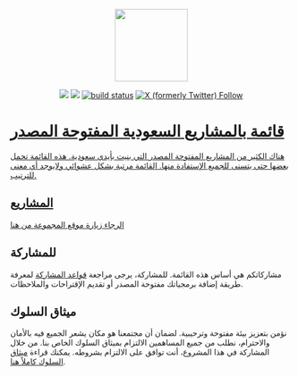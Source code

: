 
<p align="center">
    <img src="https://raw.githubusercontent.com/SaudiOpenSourceCommunity/SaudiOSS/master/homepage/public/logo.png?sanitize=true"
        height="130">
</p>
<p align="center">
    <a href="https://github.com/SaudiOpenSourceCommunity/SaudiOSS/graphs/contributors" alt="Contributors">
        <img src="https://img.shields.io/github/contributors/SaudiOpenSourceCommunity/SaudiOSS" /></a>
    <a href="https://github.com/SaudiOpenSourceCommunity/SaudiOSS/pulse" alt="Activity">
        <img src="https://img.shields.io/github/commit-activity/m/SaudiOpenSourceCommunity/SaudiOSS" /></a>
    <a href="https://github.com/SaudiOpenSourceCommunity/SaudiOSS/actions/workflows/DeployAstro.yml">
        <img src="https://github.com/SaudiOpenSourceCommunity/SaudiOSS/actions/workflows/DeployAstro.yml/badge.svg" alt="build status"></a>
    <a href="https://twitter.com/OSS_Saudi">
        <img alt="X (formerly Twitter) Follow" src="https://img.shields.io/badge/Follow_𝕏-@OSS__Saudi-blue">
</p>




# قائمة بالمشاريع السعودية المفتوحة المصدر

هناك الكثير من المشاريع المفتوحة المصدر التي بنيت بأيدي سعودية. هذه القائمة تحمل بعضها حتى يتسنى للجميع الإستفادة منها. القائمة مرتبة بشكل عشوائي ولايوجد أي معنى للترتيب.

## المشاريع
[الرجاء زيارة موقع المجموعة من هنا](https://saudiopensourcecommunity.github.io/SaudiOSS/)

## للمشاركة

مشاركاتكم هي أساس هذه القائمة. للمشاركة، يرجى مراجعة [قواعد المشاركة](./CONTRIBUTING.md) لمعرفة طريقة إضافة برمجياتك مفتوحة المصدر أو تقديم الإقتراحات والملاحظات.

## ميثاق السلوك

نؤمن بتعزيز بيئة مفتوحة وترحيبية. لضمان أن مجتمعنا هو مكان يشعر الجميع فيه بالأمان والاحترام، نطلب من جميع المساهمين الالتزام بميثاق السلوك الخاص بنا. من خلال المشاركة في هذا المشروع، أنت توافق على الالتزام بشروطه. يمكنك قراءة [ميثاق السلوك كاملاً هنا](./CODE_OF_CONDUCT.md).
